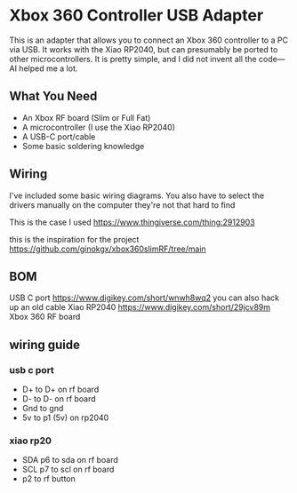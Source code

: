 # Xbox 360 Controller USB Adapter

This is an adapter that allows you to connect an Xbox 360 controller to a PC via USB. It works with the Xiao RP2040, but can presumably be ported to other microcontrollers. It is pretty simple, and I did not invent all the code—AI helped me a lot.

## What You Need

- An Xbox RF board (Slim or Full Fat)
- A microcontroller (I use the Xiao RP2040)
- A USB-C port/cable
- Some basic soldering knowledge

## Wiring

I've included some basic wiring diagrams.
You also have to select the drivers manually on the computer they're not that hard to find

This is the case I used
https://www.thingiverse.com/thing:2912903

this is the inspiration for the project 
https://github.com/ginokgx/xbox360slimRF/tree/main


## BOM

USB C port https://www.digikey.com/short/wnwh8wq2 you can also hack up an old cable
Xiao RP2040 https://www.digikey.com/short/29jcv89m
Xbox 360 RF  board

## wiring  guide
### usb c port
- D+ to D+ on rf board
- D- to D- on rf board
- Gnd to gnd
- 5v to p1 (5v) on rp2040

### xiao rp20 
- SDA p6 to  sda on rf board 
- SCL p7 to scl on rf board 
- p2 to rf button
